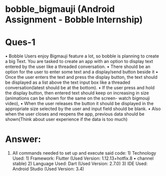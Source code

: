 # bobble_bigmauji (Android Assignment - Bobble Internship)

# Ques-1
• Bobble Users enjoy Bigmauji feature a lot, so bobble is planning to create a big Text.
You are tasked to create an app with an option to display text entered by the user like a
threaded conversation.
• There should be an option for the user to enter some text and a display/send button
beside it
• Once the user enters the text and press the display button, the text should be displayed
as a list above the text input box like a threaded conversation(latest should be at the
bottom).
• If the user press and hold the display button, then entered text should keep on increasing
in size (animations can be shown for the same on the screen- watch bigmouji video),
• When the user releases the button it should be displayed in the appropriate size selected
by the user and input field should be blank.
• Also when the user closes and reopens the app, previous data should be shown(Think
about user experience if the data is too much)

# Answer:
1) All commands needed to set up and execute said code:
		1) Technology Used: 1) Framework: Flutter (Used Version: 1.12.13+hotfix.8 • channel stable)
							2) Language Used: Dart (Used Version: 2.7.0)
							3) IDE Used: Android Studio (Used Version: 3.4)
							
			
			
	

